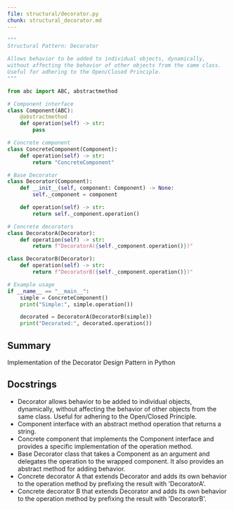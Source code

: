 ```yaml
---
file: structural/decorator.py
chunk: structural_decorator.md
---
```


```python
"""
Structural Pattern: Decorator

Allows behavior to be added to individual objects, dynamically,
without affecting the behavior of other objects from the same class.
Useful for adhering to the Open/Closed Principle.
"""

from abc import ABC, abstractmethod

# Component interface
class Component(ABC):
    @abstractmethod
    def operation(self) -> str:
        pass

# Concrete component
class ConcreteComponent(Component):
    def operation(self) -> str:
        return "ConcreteComponent"

# Base Decorator
class Decorator(Component):
    def __init__(self, component: Component) -> None:
        self._component = component

    def operation(self) -> str:
        return self._component.operation()

# Concrete decorators
class DecoratorA(Decorator):
    def operation(self) -> str:
        return f"DecoratorA({self._component.operation()})"

class DecoratorB(Decorator):
    def operation(self) -> str:
        return f"DecoratorB({self._component.operation()})"

# Example usage
if __name__ == "__main__":
    simple = ConcreteComponent()
    print("Simple:", simple.operation())

    decorated = DecoratorA(DecoratorB(simple))
    print("Decorated:", decorated.operation())

```

## Summary
Implementation of the Decorator Design Pattern in Python

## Docstrings
- Decorator allows behavior to be added to individual objects, dynamically, without affecting the behavior of other objects from the same class. Useful for adhering to the Open/Closed Principle.
- Component interface with an abstract method operation that returns a string.
- Concrete component that implements the Component interface and provides a specific implementation of the operation method.
- Base Decorator class that takes a Component as an argument and delegates the operation to the wrapped component. It also provides an abstract method for adding behavior.
- Concrete decorator A that extends Decorator and adds its own behavior to the operation method by prefixing the result with 'DecoratorA'.
- Concrete decorator B that extends Decorator and adds its own behavior to the operation method by prefixing the result with 'DecoratorB'.

